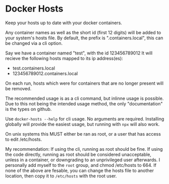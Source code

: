 # Docker Hosts
Keep your hosts up to date with your docker containers.

Any container names as well as the short id (first 12 digits) will be added to your system's hosts file. By default, the prefix is ".containers.local", this can be changed via a cli option.

Say we have a container named "test", with the id 123456789012
It will recieve the following hosts mapped to its ip address(es):
- test.containers.local
- 123456789012.containers.local

On each run, hosts which were for containers that are no longer present will be removed.

The recommended usage is as a cli command, but inlinne usage is possible. Due to this not being the intended usage method, the only "documentation" is the types on github. 

Use `docker-hosts --help` for cli usage. No arguments are required. Installing globally will provide the easiest usage, but running with `npx` will also work.

On unix systems this MUST either be ran as root, or a user that has access to edit /etc/hosts.

My recommendation:
If using the cli, running as root should be fine.
If using the code directly, running as root should be considered unacceptable, unless in a container, or downgrading to an unprivileged user afterwards. I personally add myself to the `root` group, and chmod /etc/hosts to 664.
If none of the above are fesable, you can change the hosts file to another location, then copy it to `/etc/hosts` with the root user.
